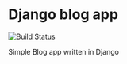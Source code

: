 # Django blog app

[![Build Status](https://travis-ci.org/MACmidiDEV/djBlog.svg?branch=master)](https://travis-ci.org/MACmidiDEV/djBlog)

Simple Blog app written in Django
